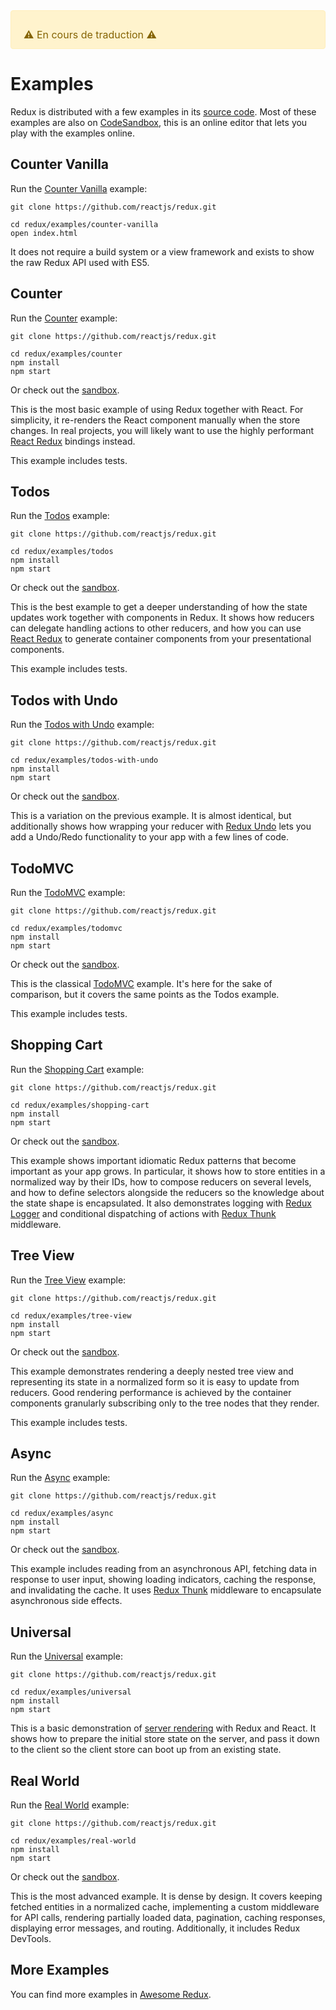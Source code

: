 <div style="color: #856404; background-color: #fff3cd; border: solid 1px #ffeeba; padding: .75rem 1.25rem; border-radius: .25rem; font-size: 16px;">
  <p style="margin-bottom: 0;">⚠️ En cours de traduction ️️⚠️</p>
</div>

# Examples

Redux is distributed with a few examples in its [source code](https://github.com/reactjs/redux/tree/master/examples). Most of these examples are also on [CodeSandbox](https://codesandbox.io), this is an online editor that lets you play with the examples online.

## Counter Vanilla

Run the [Counter Vanilla](https://github.com/reactjs/redux/tree/master/examples/counter-vanilla) example:

```
git clone https://github.com/reactjs/redux.git

cd redux/examples/counter-vanilla
open index.html
```

It does not require a build system or a view framework and exists to show the raw Redux API used with ES5.

## Counter

Run the [Counter](https://github.com/reactjs/redux/tree/master/examples/counter) example:

```
git clone https://github.com/reactjs/redux.git

cd redux/examples/counter
npm install
npm start
```

Or check out the [sandbox](https://codesandbox.io/s/github/reactjs/redux/tree/master/examples/counter).

This is the most basic example of using Redux together with React. For simplicity, it re-renders the React component manually when the store changes. In real projects, you will likely want to use the highly performant [React Redux](https://github.com/reactjs/react-redux) bindings instead.

This example includes tests.

## Todos

Run the [Todos](https://github.com/reactjs/redux/tree/master/examples/todos) example:

```
git clone https://github.com/reactjs/redux.git

cd redux/examples/todos
npm install
npm start
```

Or check out the [sandbox](https://codesandbox.io/s/github/reactjs/redux/tree/master/examples/todos).

This is the best example to get a deeper understanding of how the state updates work together with components in Redux. It shows how reducers can delegate handling actions to other reducers, and how you can use [React Redux](https://github.com/reactjs/react-redux) to generate container components from your presentational components.

This example includes tests.

## Todos with Undo

Run the [Todos with Undo](https://github.com/reactjs/redux/tree/master/examples/todos-with-undo) example:

```
git clone https://github.com/reactjs/redux.git

cd redux/examples/todos-with-undo
npm install
npm start
```

Or check out the [sandbox](https://codesandbox.io/s/github/reactjs/redux/tree/master/examples/todos-with-undo).

This is a variation on the previous example. It is almost identical, but additionally shows how wrapping your reducer with [Redux Undo](https://github.com/omnidan/redux-undo) lets you add a Undo/Redo functionality to your app with a few lines of code.

## TodoMVC

Run the [TodoMVC](https://github.com/reactjs/redux/tree/master/examples/todomvc) example:

```
git clone https://github.com/reactjs/redux.git

cd redux/examples/todomvc
npm install
npm start
```

Or check out the [sandbox](https://codesandbox.io/s/github/reactjs/redux/tree/master/examples/todomvc).

This is the classical [TodoMVC](http://todomvc.com/) example. It's here for the sake of comparison, but it covers the same points as the Todos example.

This example includes tests.

## Shopping Cart

Run the [Shopping Cart](https://github.com/reactjs/redux/tree/master/examples/shopping-cart) example:

```
git clone https://github.com/reactjs/redux.git

cd redux/examples/shopping-cart
npm install
npm start
```

Or check out the [sandbox](https://codesandbox.io/s/github/reactjs/redux/tree/master/examples/shopping-cart).

This example shows important idiomatic Redux patterns that become important as your app grows. In particular, it shows how to store entities in a normalized way by their IDs, how to compose reducers on several levels, and how to define selectors alongside the reducers so the knowledge about the state shape is encapsulated. It also demonstrates logging with [Redux Logger](https://github.com/fcomb/redux-logger) and conditional dispatching of actions with [Redux Thunk](https://github.com/gaearon/redux-thunk) middleware.

## Tree View

Run the [Tree View](https://github.com/reactjs/redux/tree/master/examples/tree-view) example:

```
git clone https://github.com/reactjs/redux.git

cd redux/examples/tree-view
npm install
npm start
```

Or check out the [sandbox](https://codesandbox.io/s/github/reactjs/redux/tree/master/examples/tree-view).

This example demonstrates rendering a deeply nested tree view and representing its state in a normalized form so it is easy to update from reducers. Good rendering performance is achieved by the container components granularly subscribing only to the tree nodes that they render.

This example includes tests.

## Async

Run the [Async](https://github.com/reactjs/redux/tree/master/examples/async) example:

```
git clone https://github.com/reactjs/redux.git

cd redux/examples/async
npm install
npm start
```

Or check out the [sandbox](https://codesandbox.io/s/github/reactjs/redux/tree/master/examples/async).

This example includes reading from an asynchronous API, fetching data in response to user input, showing loading indicators, caching the response, and invalidating the cache. It uses [Redux Thunk](https://github.com/gaearon/redux-thunk) middleware to encapsulate asynchronous side effects.

## Universal

Run the [Universal](https://github.com/reactjs/redux/tree/master/examples/universal) example:

```
git clone https://github.com/reactjs/redux.git

cd redux/examples/universal
npm install
npm start
```

This is a basic demonstration of [server rendering](../recipes/ServerRendering.md) with Redux and React. It shows how to prepare the initial store state on the server, and pass it down to the client so the client store can boot up from an existing state.

## Real World

Run the [Real World](https://github.com/reactjs/redux/tree/master/examples/real-world) example:

```
git clone https://github.com/reactjs/redux.git

cd redux/examples/real-world
npm install
npm start
```

Or check out the [sandbox](https://codesandbox.io/s/github/reactjs/redux/tree/master/examples/real-world).

This is the most advanced example. It is dense by design. It covers keeping fetched entities in a normalized cache, implementing a custom middleware for API calls, rendering partially loaded data, pagination, caching responses, displaying error messages, and routing. Additionally, it includes Redux DevTools.

## More Examples

You can find more examples in [Awesome Redux](https://github.com/xgrommx/awesome-redux).
